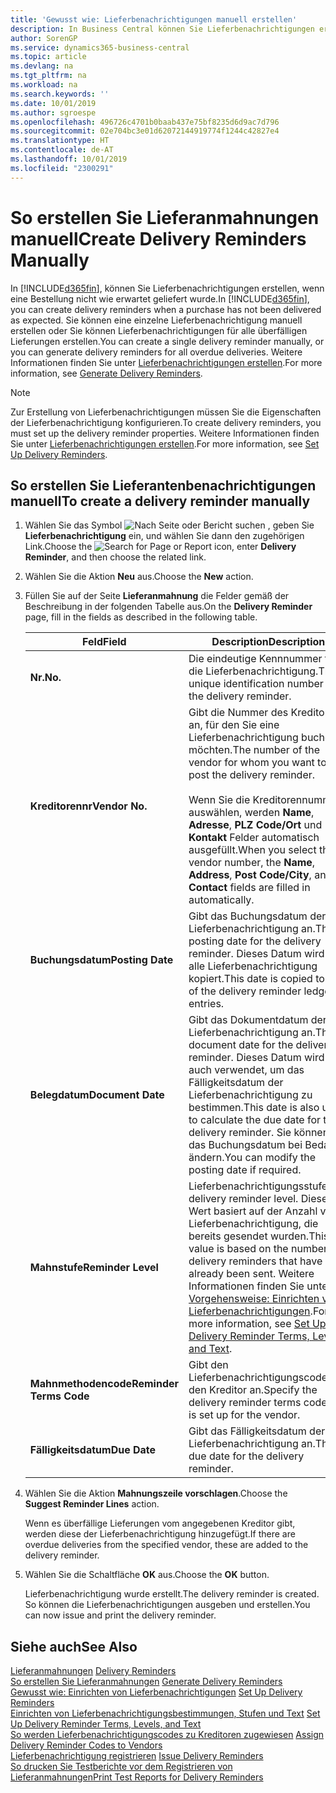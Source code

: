 ```yaml
---
title: 'Gewusst wie: Lieferbenachrichtigungen manuell erstellen'
description: In Business Central können Sie Lieferbenachrichtigungen erstellen, wenn eine Bestellung nicht wie erwartet geliefert wurde.
author: SorenGP
ms.service: dynamics365-business-central
ms.topic: article
ms.devlang: na
ms.tgt_pltfrm: na
ms.workload: na
ms.search.keywords: ''
ms.date: 10/01/2019
ms.author: sgroespe
ms.openlocfilehash: 496726c4701b0baab437e75bf8235d6d9ac7d796
ms.sourcegitcommit: 02e704bc3e01d62072144919774f1244c42827e4
ms.translationtype: HT
ms.contentlocale: de-AT
ms.lasthandoff: 10/01/2019
ms.locfileid: "2300291"
---
```

# <a name="create-delivery-reminders-manually"></a><span data-ttu-id="9258a-103">So erstellen Sie Lieferanmahnungen manuell</span><span class="sxs-lookup"><span data-stu-id="9258a-103">Create Delivery Reminders Manually</span></span>
<span data-ttu-id="9258a-104">In [!INCLUDE[d365fin](../../includes/d365fin_md.md)], können Sie Lieferbenachrichtigungen erstellen, wenn eine Bestellung nicht wie erwartet geliefert wurde.</span><span class="sxs-lookup"><span data-stu-id="9258a-104">In [!INCLUDE[d365fin](../../includes/d365fin_md.md)], you can create delivery reminders when a purchase has not been delivered as expected.</span></span> <span data-ttu-id="9258a-105">Sie können eine einzelne Lieferbenachrichtigung manuell erstellen oder Sie können Lieferbenachrichtigungen für alle überfälligen Lieferungen erstellen.</span><span class="sxs-lookup"><span data-stu-id="9258a-105">You can create a single delivery reminder manually, or you can generate delivery reminders for all overdue deliveries.</span></span> <span data-ttu-id="9258a-106">Weitere Informationen finden Sie unter [Lieferbenachrichtigungen erstellen](how-to-generate-delivery-reminders.md).</span><span class="sxs-lookup"><span data-stu-id="9258a-106">For more information, see [Generate Delivery Reminders](how-to-generate-delivery-reminders.md).</span></span>

> [!NOTE]
> <span data-ttu-id="9258a-107">Zur Erstellung von Lieferbenachrichtigungen müssen Sie die Eigenschaften der Lieferbenachrichtigung konfigurieren.</span><span class="sxs-lookup"><span data-stu-id="9258a-107">To create delivery reminders, you must set up the delivery reminder properties.</span></span> <span data-ttu-id="9258a-108">Weitere Informationen finden Sie unter [Lieferbenachrichtigungen erstellen](how-to-set-up-delivery-reminders.md).</span><span class="sxs-lookup"><span data-stu-id="9258a-108">For more information, see [Set Up Delivery Reminders](how-to-set-up-delivery-reminders.md).</span></span>

## <a name="to-create-a-delivery-reminder-manually"></a><span data-ttu-id="9258a-109">So erstellen Sie Lieferantenbenachrichtigungen manuell</span><span class="sxs-lookup"><span data-stu-id="9258a-109">To create a delivery reminder manually</span></span>  

1.  <span data-ttu-id="9258a-110">Wählen Sie das Symbol ![Nach Seite oder Bericht suchen](../../media/ui-search/search_small.png "Nach Seite oder Bericht suchen") , geben Sie **Lieferbenachrichtigung** ein, und wählen Sie dann den zugehörigen Link.</span><span class="sxs-lookup"><span data-stu-id="9258a-110">Choose the ![Search for Page or Report](../../media/ui-search/search_small.png "Search for Page or Report icon") icon, enter **Delivery Reminder**, and then choose the related link.</span></span>  
2.  <span data-ttu-id="9258a-111">Wählen Sie die Aktion **Neu** aus.</span><span class="sxs-lookup"><span data-stu-id="9258a-111">Choose the **New** action.</span></span>  
3.  <span data-ttu-id="9258a-112">Füllen Sie auf der Seite **Lieferanmahnung** die Felder gemäß der Beschreibung in der folgenden Tabelle aus.</span><span class="sxs-lookup"><span data-stu-id="9258a-112">On the **Delivery Reminder** page, fill in the fields as described in the following table.</span></span>  

    |<span data-ttu-id="9258a-113">Feld</span><span class="sxs-lookup"><span data-stu-id="9258a-113">Field</span></span>|<span data-ttu-id="9258a-114">Description</span><span class="sxs-lookup"><span data-stu-id="9258a-114">Description</span></span>|  
    |---------------------------------|---------------------------------------|  
    |<span data-ttu-id="9258a-115">**Nr.**</span><span class="sxs-lookup"><span data-stu-id="9258a-115">**No.**</span></span>|<span data-ttu-id="9258a-116">Die eindeutige Kennnummer für die Lieferbenachrichtigung.</span><span class="sxs-lookup"><span data-stu-id="9258a-116">The unique identification number for the delivery reminder.</span></span>|  
    |<span data-ttu-id="9258a-117">**Kreditorennr**</span><span class="sxs-lookup"><span data-stu-id="9258a-117">**Vendor No.**</span></span>|<span data-ttu-id="9258a-118">Gibt die Nummer des Kreditors an, für den Sie eine Lieferbenachrichtigung buchen möchten.</span><span class="sxs-lookup"><span data-stu-id="9258a-118">The number of the vendor for whom you want to post the delivery reminder.</span></span><br /><br /> <span data-ttu-id="9258a-119">Wenn Sie die Kreditorennummer auswählen, werden **Name**, **Adresse**, **PLZ Code/Ort** und **Kontakt** Felder automatisch ausgefüllt.</span><span class="sxs-lookup"><span data-stu-id="9258a-119">When you select the vendor number, the **Name**, **Address**, **Post Code/City**, and **Contact** fields are filled in automatically.</span></span>|  
    |<span data-ttu-id="9258a-120">**Buchungsdatum**</span><span class="sxs-lookup"><span data-stu-id="9258a-120">**Posting Date**</span></span>|<span data-ttu-id="9258a-121">Gibt das Buchungsdatum der Lieferbenachrichtigung an.</span><span class="sxs-lookup"><span data-stu-id="9258a-121">The posting date for the delivery reminder.</span></span> <span data-ttu-id="9258a-122">Dieses Datum wird in alle Lieferbenachrichtigung kopiert.</span><span class="sxs-lookup"><span data-stu-id="9258a-122">This date is copied to all of the delivery reminder ledger entries.</span></span>|  
    |<span data-ttu-id="9258a-123">**Belegdatum**</span><span class="sxs-lookup"><span data-stu-id="9258a-123">**Document Date**</span></span>|<span data-ttu-id="9258a-124">Gibt das Dokumentdatum der Lieferbenachrichtigung an.</span><span class="sxs-lookup"><span data-stu-id="9258a-124">The document date for the delivery reminder.</span></span> <span data-ttu-id="9258a-125">Dieses Datum wird auch verwendet, um das Fälligkeitsdatum der Lieferbenachrichtigung zu bestimmen.</span><span class="sxs-lookup"><span data-stu-id="9258a-125">This date is also used to calculate the due date for the delivery reminder.</span></span> <span data-ttu-id="9258a-126">Sie können das Buchungsdatum bei Bedarf ändern.</span><span class="sxs-lookup"><span data-stu-id="9258a-126">You can modify the posting date if required.</span></span>|  
    |<span data-ttu-id="9258a-127">**Mahnstufe**</span><span class="sxs-lookup"><span data-stu-id="9258a-127">**Reminder Level**</span></span>|<span data-ttu-id="9258a-128">Lieferbenachrichtigungsstufe.</span><span class="sxs-lookup"><span data-stu-id="9258a-128">The delivery reminder level.</span></span> <span data-ttu-id="9258a-129">Dieser Wert basiert auf der Anzahl von Lieferbenachrichtigung, die bereits gesendet wurden.</span><span class="sxs-lookup"><span data-stu-id="9258a-129">This value is based on the number of delivery reminders that have already been sent.</span></span> <span data-ttu-id="9258a-130">Weitere Informationen finden Sie unter [Vorgehensweise: Einrichten von Lieferbenachrichtigungen](how-to-set-up-delivery-reminder-terms-levels-and-text.md).</span><span class="sxs-lookup"><span data-stu-id="9258a-130">For more information, see [Set Up Delivery Reminder Terms, Levels, and Text](how-to-set-up-delivery-reminder-terms-levels-and-text.md).</span></span>|  
    |<span data-ttu-id="9258a-131">**Mahnmethodencode**</span><span class="sxs-lookup"><span data-stu-id="9258a-131">**Reminder Terms Code**</span></span>|<span data-ttu-id="9258a-132">Gibt den Lieferbenachrichtigungscode für den Kreditor an.</span><span class="sxs-lookup"><span data-stu-id="9258a-132">Specify the delivery reminder terms code that is set up for the vendor.</span></span>|  
    |<span data-ttu-id="9258a-133">**Fälligkeitsdatum**</span><span class="sxs-lookup"><span data-stu-id="9258a-133">**Due Date**</span></span>|<span data-ttu-id="9258a-134">Gibt das Fälligkeitsdatum der Lieferbenachrichtigung an.</span><span class="sxs-lookup"><span data-stu-id="9258a-134">The due date for the delivery reminder.</span></span>|  

4.  <span data-ttu-id="9258a-135">Wählen Sie die Aktion **Mahnungszeile vorschlagen**.</span><span class="sxs-lookup"><span data-stu-id="9258a-135">Choose the **Suggest Reminder Lines** action.</span></span>  

    <span data-ttu-id="9258a-136">Wenn es überfällige Lieferungen vom angegebenen Kreditor gibt, werden diese der Lieferbenachrichtigung hinzugefügt.</span><span class="sxs-lookup"><span data-stu-id="9258a-136">If there are overdue deliveries from the specified vendor, these are added to the delivery reminder.</span></span>  

5.  <span data-ttu-id="9258a-137">Wählen Sie die Schaltfläche **OK** aus.</span><span class="sxs-lookup"><span data-stu-id="9258a-137">Choose the **OK** button.</span></span>  

    <span data-ttu-id="9258a-138">Lieferbenachrichtigung wurde erstellt.</span><span class="sxs-lookup"><span data-stu-id="9258a-138">The delivery reminder is created.</span></span> <span data-ttu-id="9258a-139">So können die Lieferbenachrichtigungen ausgeben und erstellen.</span><span class="sxs-lookup"><span data-stu-id="9258a-139">You can now issue and print the delivery reminder.</span></span>  

## <a name="see-also"></a><span data-ttu-id="9258a-140">Siehe auch</span><span class="sxs-lookup"><span data-stu-id="9258a-140">See Also</span></span>  
 <span data-ttu-id="9258a-141">[Lieferanmahnungen](delivery-reminders.md) </span><span class="sxs-lookup"><span data-stu-id="9258a-141">[Delivery Reminders](delivery-reminders.md) </span></span>  
 <span data-ttu-id="9258a-142">[So erstellen Sie Lieferanmahnungen](how-to-generate-delivery-reminders.md) </span><span class="sxs-lookup"><span data-stu-id="9258a-142">[Generate Delivery Reminders](how-to-generate-delivery-reminders.md) </span></span>  
 <span data-ttu-id="9258a-143">[Gewusst wie: Einrichten von Lieferbenachrichtigungen](how-to-set-up-delivery-reminders.md) </span><span class="sxs-lookup"><span data-stu-id="9258a-143">[Set Up Delivery Reminders](how-to-set-up-delivery-reminders.md) </span></span>  
 <span data-ttu-id="9258a-144">[Einrichten von Lieferbenachrichtigungsbestimmungen, Stufen und Text](how-to-set-up-delivery-reminder-terms-levels-and-text.md) </span><span class="sxs-lookup"><span data-stu-id="9258a-144">[Set Up Delivery Reminder Terms, Levels, and Text](how-to-set-up-delivery-reminder-terms-levels-and-text.md) </span></span>  
 <span data-ttu-id="9258a-145">[So werden Lieferbenachrichtigungscodes zu Kreditoren zugewiesen](how-to-assign-delivery-reminder-codes-to-vendors.md) </span><span class="sxs-lookup"><span data-stu-id="9258a-145">[Assign Delivery Reminder Codes to Vendors](how-to-assign-delivery-reminder-codes-to-vendors.md) </span></span>  
 <span data-ttu-id="9258a-146">[Lieferbenachrichtigung registrieren](how-to-issue-delivery-reminders.md) </span><span class="sxs-lookup"><span data-stu-id="9258a-146">[Issue Delivery Reminders](how-to-issue-delivery-reminders.md) </span></span>  
 [<span data-ttu-id="9258a-147">So drucken Sie Testberichte vor dem Registrieren von Lieferanmahnungen</span><span class="sxs-lookup"><span data-stu-id="9258a-147">Print Test Reports for Delivery Reminders</span></span>](how-to-print-test-reports-for-delivery-reminders.md)
